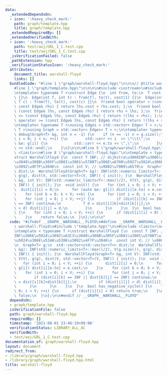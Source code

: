 ```yaml
---
data:
  _extendedDependsOn:
  - icon: ':heavy_check_mark:'
    path: graph/template.hpp
    title: graph/template.hpp
  _extendedRequiredBy: []
  _extendedVerifiedWith:
  - icon: ':heavy_check_mark:'
    path: test/aoj/GRL_1_C.test.cpp
    title: test/aoj/GRL_1_C.test.cpp
  _isVerificationFailed: false
  _pathExtension: hpp
  _verificationStatusIcon: ':heavy_check_mark:'
  attributes:
    document_title: warshall-floyd
    links: []
  bundledCode: "#line 1 \"graph/warshall-floyd.hpp\"\n\n\n// @title warshall-floyd\n\
    #line 1 \"graph/template.hpp\"\n\n\n\n#include <iostream>\n#include <vector>\n\
    \ntemplate< typename T >\nstruct Edge {\n  int from, to;\n  T cost;\n  Edge()\
    \ {}\n  Edge(int f, int t) : from(f), to(t), cost(1) {}\n  Edge(int f, int t,\
    \ T c) : from(f), to(t), cost(c) {}\n  friend bool operator < (const Edge& lhs,\
    \ const Edge& rhs) { return lhs.cost < rhs.cost; };\n  friend bool operator >\
    \ (const Edge& lhs, const Edge& rhs) { return rhs < lhs; };\n  friend bool operator\
    \ <= (const Edge& lhs, const Edge& rhs) { return !(lhs > rhs); };\n  friend bool\
    \ operator >= (const Edge& lhs, const Edge& rhs) { return !(lhs < rhs); };\n};\n\
    \ntemplate< typename T >\nusing Edges = std::vector< Edge< T > >;\ntemplate< typename\
    \ T >\nusing Graph = std::vector< Edges< T > >;\n\ntemplate< typename T >\nvoid\
    \ debug(Graph<T> &g, int n = -1) {\n    if (n == -1) n = g.size();\n    for (int\
    \ i = 0; i < n; ++i) {\n        std::cerr << i  << \"\\t\";\n        for (auto\
    \ &e: g[i]) {\n            std::cerr << e.to << \",\";\n        }\n        std::cerr\
    \ << std::endl;\n    }\n}\n\n\n#line 5 \"graph/warshall-floyd.hpp\"\n\n#include\
    \ <limits>\n#line 8 \"graph/warshall-floyd.hpp\"\n\ntemplate < typename T >\n\
    struct WarshallFloyd {\n  const T INF; // dijkstra\u3068INF\u306E\u5024\u3092\u63C3\
    \u3048\u308B\u305F\u3081\u3001\u578BT\u306E\u6700\u5927\u5024\u306E\u534A\u5206\
    \u3092\u4F7F\u3046\n  const int V; // \u9802\u70B9\u6570\n  Graph<T> g;\n  std::vector<std::vector<T>>\
    \ dist;\n  WarshallFloyd(Graph<T> &g): INF(std::numeric_limits<T>::max()/2), V(g.size()),\
    \ g(g), dist(V, std::vector<T>(V, INF)) { init(); }\n  WarshallFloyd(Graph<T>\
    \ &g, int V): INF(std::numeric_limits<T>::max()/2), V(V), g(g), dist(V, std::vector<T>(V,\
    \ INF)) { init(); }\n  void init() {\n    for (int i = 0; i < V; ++i) {\n    \
    \  dist[i][i] = 0;\n      for (auto &e: g[i]) dist[i][e.to] = e.cost;\n    }\n\
    \    for (int k = 0; k < V; ++k) {\n      for (int i = 0; i < V; ++i) {\n    \
    \    for (int j = 0; j < V; ++j) {\n          if (dist[i][k] == INF || dist[k][j]\
    \ == INF) continue;\n          T d = dist[i][k]+dist[k][j];\n          if (dist[i][j]\
    \ > d) dist[i][j] = d;\n        }\n      }\n    }\n  }\n  bool has_negative_cycle()\
    \ {\n    for (int i = 0; i < V; ++i) {\n      if (dist[i][i] < 0) return true;\n\
    \    }\n    return false;\n  }\n};\n\n\n"
  code: "#ifndef __GRAPH__WARSHALL__FLOYD\n#define __GRAPH__WARSHALL__FLOYD\n// @title\
    \ warshall-floyd\n#include \"template.hpp\"\n\n#include <limits>\n#include <vector>\n\
    \ntemplate < typename T >\nstruct WarshallFloyd {\n  const T INF; // dijkstra\u3068\
    INF\u306E\u5024\u3092\u63C3\u3048\u308B\u305F\u3081\u3001\u578BT\u306E\u6700\u5927\
    \u5024\u306E\u534A\u5206\u3092\u4F7F\u3046\n  const int V; // \u9802\u70B9\u6570\
    \n  Graph<T> g;\n  std::vector<std::vector<T>> dist;\n  WarshallFloyd(Graph<T>\
    \ &g): INF(std::numeric_limits<T>::max()/2), V(g.size()), g(g), dist(V, std::vector<T>(V,\
    \ INF)) { init(); }\n  WarshallFloyd(Graph<T> &g, int V): INF(std::numeric_limits<T>::max()/2),\
    \ V(V), g(g), dist(V, std::vector<T>(V, INF)) { init(); }\n  void init() {\n \
    \   for (int i = 0; i < V; ++i) {\n      dist[i][i] = 0;\n      for (auto &e:\
    \ g[i]) dist[i][e.to] = e.cost;\n    }\n    for (int k = 0; k < V; ++k) {\n  \
    \    for (int i = 0; i < V; ++i) {\n        for (int j = 0; j < V; ++j) {\n  \
    \        if (dist[i][k] == INF || dist[k][j] == INF) continue;\n          T d\
    \ = dist[i][k]+dist[k][j];\n          if (dist[i][j] > d) dist[i][j] = d;\n  \
    \      }\n      }\n    }\n  }\n  bool has_negative_cycle() {\n    for (int i =\
    \ 0; i < V; ++i) {\n      if (dist[i][i] < 0) return true;\n    }\n    return\
    \ false;\n  }\n};\n\n#endif // __GRAPH__WARSHALL__FLOYD"
  dependsOn:
  - graph/template.hpp
  isVerificationFile: false
  path: graph/warshall-floyd.hpp
  requiredBy: []
  timestamp: '2021-08-01 23:46:19+09:00'
  verificationStatus: LIBRARY_ALL_AC
  verifiedWith:
  - test/aoj/GRL_1_C.test.cpp
documentation_of: graph/warshall-floyd.hpp
layout: document
redirect_from:
- /library/graph/warshall-floyd.hpp
- /library/graph/warshall-floyd.hpp.html
title: warshall-floyd
---
```

